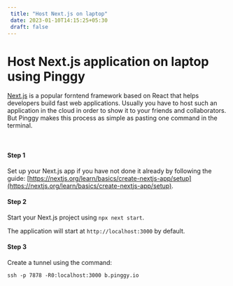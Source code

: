 ```yaml
---
 title: "Host Next.js on laptop" 
 date: 2023-01-10T14:15:25+05:30 
 draft: false 
---
```



# Host Next.js application on laptop using Pinggy

[Next.js](https://nextjs.org/) is a popular forntend framework based on React that helps developers build fast web applications. Usually you have to host such an application in the cloud in order to show it to your friends and collaborators. But Pinggy makes this process as simple as pasting one command in the terminal.

<br>

#### Step 1

Set up your Next.js app if you have not done it already by following the guide: [https://nextjs.org/learn/basics/create-nextjs-app/setup](https://nextjs.org/learn/basics/create-nextjs-app/setup).

#### Step 2

Start your Next.js project using `npx next start`.

The application will start at `http://localhost:3000` by default.

#### Step 3

Create a tunnel using the command:
<br>
```
ssh -p 7878 -R0:localhost:3000 b.pinggy.io
```
